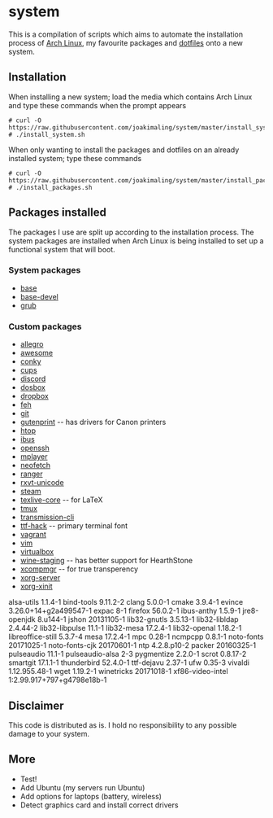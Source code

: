 # system
This is a compilation of scripts which aims to automate the installation process of [Arch Linux](https://www.archlinux.org/), my favourite packages and [dotfiles](https://github.com/joakimaling/dotfiles) onto a new system.

## Installation
When installing a new system; load the media which contains Arch Linux and type these commands when the prompt appears 
```
# curl -O https://raw.githubusercontent.com/joakimaling/system/master/install_system.sh
# ./install_system.sh
```
When only wanting to install the packages and dotfiles on an already installed system; type these commands
```
# curl -O https://raw.githubusercontent.com/joakimaling/system/master/install_packages.sh
# ./install_packages.sh
```

## Packages installed
The packages I use are split up according to the installation process. The system packages are installed when Arch Linux is being installed to set up a functional system that will boot.

### System packages
- [base](https://www.archlinux.org/groups/x86_64/base/)
- [base-devel](https://www.archlinux.org/groups/x86_64/base-devel/)
- [grub]()

### Custom packages

- [allegro]()
- [awesome]()
- [conky]()
- [cups]()
- [discord]()
- [dosbox]()
- [dropbox]()
- [feh]()
- [git]()
- [gutenprint]() -- has drivers for Canon printers
- [htop]()
- [ibus]()
- [openssh]()
- [mplayer]()
- [neofetch]()
- [ranger]()
- [rxvt-unicode]()
- [steam]()
- [texlive-core](https://www.archlinux.org/packages/extra/any/texlive-core/) -- for LaTeX
- [tmux]()
- [transmission-cli]()
- [ttf-hack]() -- primary terminal font
- [vagrant]()
- [vim]()
- [virtualbox]()
- [wine-staging]() -- has better support for HearthStone
- [xcompmgr]() -- for true transperency
- [xorg-server]()
- [xorg-xinit]()

alsa-utils 1.1.4-1
bind-tools 9.11.2-2
clang 5.0.0-1
cmake 3.9.4-1
evince 3.26.0+14+g2a499547-1
expac 8-1
firefox 56.0.2-1
ibus-anthy 1.5.9-1
jre8-openjdk 8.u144-1
jshon 20131105-1
lib32-gnutls 3.5.13-1
lib32-libldap 2.4.44-2
lib32-libpulse 11.1-1
lib32-mesa 17.2.4-1
lib32-openal 1.18.2-1
libreoffice-still 5.3.7-4
mesa 17.2.4-1
mpc 0.28-1
ncmpcpp 0.8.1-1
noto-fonts 20171025-1
noto-fonts-cjk 20170601-1
ntp 4.2.8.p10-2
packer 20160325-1
pulseaudio 11.1-1
pulseaudio-alsa 2-3
pygmentize 2.2.0-1
scrot 0.8.17-2
smartgit 17.1.1-1
thunderbird 52.4.0-1
ttf-dejavu 2.37-1
ufw 0.35-3
vivaldi 1.12.955.48-1
wget 1.19.2-1
winetricks 20171018-1
xf86-video-intel 1:2.99.917+797+g4798e18b-1

## Disclaimer
This code is distributed as is. I hold no responsibility to any possible damage to your system.

## More
- Test!
- Add Ubuntu (my servers run Ubuntu)
- Add options for laptops (battery, wireless)
- Detect graphics card and install correct drivers
